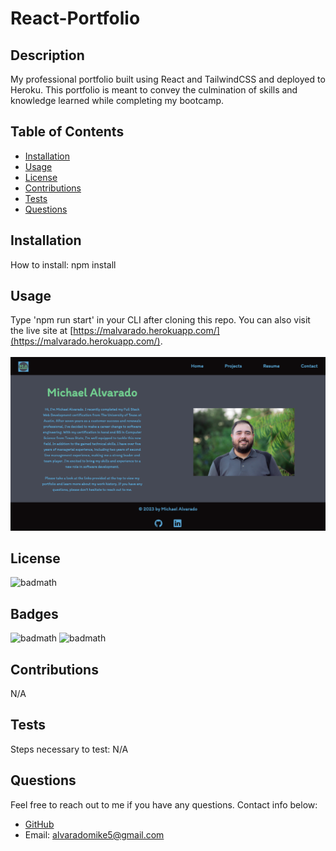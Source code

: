 # React-Portfolio

  ## Description
  
  My professional portfolio built using React and TailwindCSS and deployed to Heroku. This portfolio is meant to convey the culmination of skills and knowledge learned while completing my  bootcamp.

  ## Table of Contents
  
  - [Installation](#installation)
  - [Usage](#Usage)
  - [License](#License)
  - [Contributions](#Contributions)
  - [Tests](#Tests)
  - [Questions](#Questions)

  ## Installation
  
  How to install:
  npm install

  ## Usage
  
  Type 'npm run start' in your CLI after cloning this repo. You can also visit the live site at [https://malvarado.herokuapp.com/](https://malvarado.herokuapp.com/).
  <br />
  <br />
  ![Screenshot](./src/assets/images/React-Portfolio-Screenshot.png)

  ## License
  
  ![badmath](https://img.shields.io/github/license/Michael-Alvarado/React-Portfolio?style=for-the-badge)

  ## Badges

  ![badmath](https://img.shields.io/github/repo-size/Michael-Alvarado/React-Portfolio?style=for-the-badge)
  ![badmath](https://img.shields.io/github/languages/count/Michael-Alvarado/React-Portfolio?style=for-the-badge)

  ## Contributions
  
  N/A

  ## Tests
  
  Steps necessary to test:
  N/A

  ## Questions
  
  Feel free to reach out to me if you have any questions. Contact info below:
  - [GitHub](https:://github.com/Michael-Alvarado)
  - Email: alvaradomike5@gmail.com
